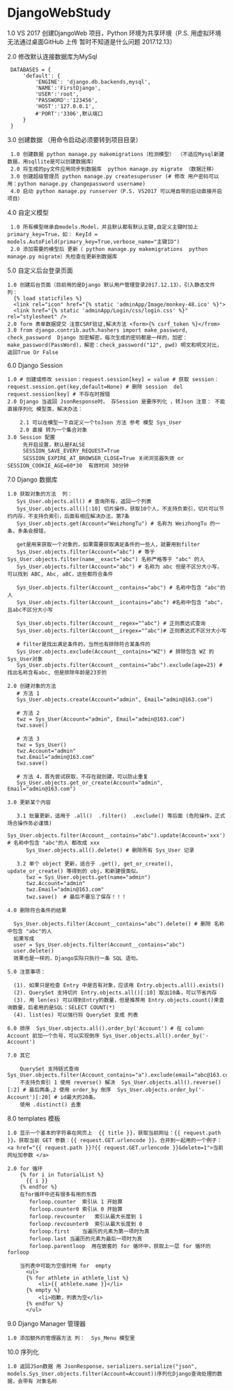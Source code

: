 ﻿# DjangoWebStudy
1.0 VS 2017 创建DjangoWeb 项目，Python 环境为共享环境（P.S. 用虚拟环境无法通过桌面GitHub 上传 暂时不知道是什么问题 2017.12.13）

2.0 修改默认连接数据库为MySql 
 
     DATABASES = {
         'default': {
             'ENGINE': 'django.db.backends,mysql',
             'NAME':'FirstDjango',
             'USER':'root',
             'PASSWORD':'123456',
             'HOST':'127.0.0.1',
             #'PORT':'3306',默认端口
         }
     }

3.0  创建数据 （用命令启动必须要转到项目目录）

     1.0 创建数据 python manage.py makemigrations（检测模型） （不适应Mysql新建数据，用sqllite是可以创建数据库）
     2.0 将生成的py文件应用同步到数据库  python manage.py migrate （数据迁移）
     3.0 创建超级管理员 python manage.py createsuperuser (# 修改 用户密码可以用：python manage.py changepassword username)
     4.0 启动 python manage.py runserver（P.S. VS2017 可以用自带的启动直接开启项目）

4.0 自定义模型
     
	 1.0 所有模型继承自models.Model，并且默认都有默认主键,自定义主键时加上primary_key=True，如： KeyId = models.AutoField(primary_key=True,verbose_name="主键ID")
	 2.0 添加需要的模型后 更新（ python manage.py makemigrations  python manage.py migrate）先检查在更新到数据库

5.0 自定义后台登录页面
    
	1.0 创建后台页面（目前用的是Django 默认用户管理登录2017.12.13），引入静态文件 列：
	  {% load staticfiles %}
      <link rel="icon" href="{% static 'adminApp/Image/monkey-48.ico' %}">
      <link href="{% static 'adminApp/Login/css/login.css' %}" rel="stylesheet" />
	2.0 form 表单数据提交 注意CSRF验证,解决方法 <form>{% csrf_token %}</from>
	3.0 from django.contrib.auth.hashers import make_password, check_password  Django 加密解密，每次生成的密码都是一样的，加密：  make_password(PassWord)，解密：check_password("12", pwd) 明文和明文对比，返回True Or False

6.0 Django Session
 
    1.0 # 创建或修改 session：request.session[key] = value # 获取 session：request.session.get(key,default=None) # 删除 session  del request.session[key] # 不存在时报错
	2.0 Django 当返回 JsonResponse时， 存Session 是要序列化 ，转Json 注意： 不能直接序列化 模型类，解决办法：
	
	    2.1 可以在模型一下自定义一个toJson 方法 参考 模型 Sys_User
		2.0 直接 转为一个集合对象
	3.0 Session 配置
	     先开启设置，默认是FALSE
         SESSION_SAVE_EVERY_REQUEST=True
         SESSION_EXPIRE_AT_BROWSER_CLOSE=True 关闭浏览器失效 or  SESSION_COOKIE_AGE=60*30  有效时间 30分钟         

7.0 Django 数据库
   
    1.0 获取对象的方法  列： 
	   Sys_User.objects.all() # 查询所有，返回一个列表
       Sys_User.objects.all()[:10] 切片操作，获取10个人，不支持负索引，切片可以节约内存，不支持负索引，后面有相应解决办法，第7条
       Sys_User.objects.get(Account="WeizhongTu") # 名称为 WeizhongTu 的一条，多条会报错，

	   get是用来获取一个对象的，如果需要获取满足条件的一些人，就要用到filter
       Sys_User.objects.filter(Account="abc") # 等于Sys_User.objects.filter(name__exact="abc") 名称严格等于 "abc" 的人
       Sys_User.objects.filter(Account="abc") # 名称为 abc 但是不区分大小写，可以找到 ABC, Abc, aBC，这些都符合条件

	   Sys_User.objects.filter(Account__contains="abc") # 名称中包含 "abc"的人
       Sys_User.objects.filter(Account__icontains="abc") #名称中包含 "abc"，且abc不区分大小写
        
       Sys_User.objects.filter(Account__regex="^abc") # 正则表达式查询
       Sys_User.objects.filter(Account__iregex="^abc")# 正则表达式不区分大小写
        
       # filter是找出满足条件的，当然也有排除符合某条件的
       Sys_User.objects.exclude(Account__contains="WZ") # 排除包含 WZ 的Sys_User对象
       Sys_User.objects.filter(Account__contains="abc").exclude(age=23) # 找出名称含有abc, 但是排除年龄是23岁的

	2.0 创建对象的方法
       # 方法 1
       Sys_User.objects.create(Account="admin", Email="admin@163.com")
        
       # 方法 2
       twz = Sys_User(Account="admin", Email="admin@163.com")
       twz.save()
        
       # 方法 3
       twz = Sys_User()
       twz.Account="admin"
       twz.Email="admin@163.com"
       twz.save()
        
       # 方法 4，首先尝试获取，不存在就创建，可以防止重复
       Sys_User.objects.get_or_create(Account="admin", Email="admin@163.com")

	3.0 更新某个内容

	   3.1 批量更新，适用于 .all()  .filter()  .exclude() 等后面 (危险操作，正式场合操作务必谨慎)
	      Sys_User.objects.filter(Account__contains="abc").update(Account='xxx') # 名称中包含 "abc"的人 都改成 xxx
          Sys_User.objects.all().delete() # 删除所有 Sys_User 记录

	   3.2 单个 object 更新，适合于 .get(), get_or_create(), update_or_create() 等得到的 obj，和新建很类似。
	      twz = Sys_User.objects.get(name="admin")
          twz.Account="admin"
          twz.Email="admin@163.com"
          twz.save()  # 最后不要忘了保存！！！

    4.0 删除符合条件的结果
	  
	  Sys_User.objects.filter(Account__contains="abc").delete() # 删除 名称中包含 "abc"的人 
      如果写成 
      user = Sys_User.objects.filter(Account__contains="abc")
      user.delete()
      效果也是一样的，Django实际只执行一条 SQL 语句。

	5.0 注意事项：

      (1). 如果只是检查 Entry 中是否有对象，应该用 Entry.objects.all().exists()      
      (2). QuerySet 支持切片 Entry.objects.all()[:10] 取出10条，可以节省内存      
      (3). 用 len(es) 可以得到Entry的数量，但是推荐用 Entry.objects.count()来查询数量，后者用的是SQL：SELECT COUNT(*)      
      (4). list(es) 可以强行将 QuerySet 变成 列表

	6.0 排序  Sys_User.objects.all().order_by('Account') # 在 column Account 前加一个负号，可以实现倒序 Sys_User.objects.all().order_by('-Account')

	7.0 其它
	   
	    QuerySet 支持链式查询  Sys_User.objects.filter(Account_contains="a").exclude(email="abc@163.com"),
		不支持负索引 1 使用 reverse() 解决  Sys_User.objects.all().reverse()[:2] # 最后两条,2 使用 order_by 倒序  Sys_User.objects.order_by('-Account')[:20] # id最大的20条。
		使用 .distinct() 去重

8.0 templates 模板

    1.0 显示一个基本的字符串在网页上  {{ title }}，获取当前网址：{{ request.path }}。获取当前 GET 参数：{{ request.GET.urlencode }}。合并到一起用的一个例子：<a href="{{ request.path }}?{{ request.GET.urlencode }}&delete=1">当前网址加参数 </a>

	2.0 for 循环 
	    {% for i in TutorialList %}
          {{ i }}
        {% endfor %}
		在for循环中还有很多有用的东西
		   forloop.counter	索引从 1 开始算
           forloop.counter0	索引从 0 开始算
           forloop.revcounter	索引从最大长度到 1
           forloop.revcounter0	索引从最大长度到 0
           forloop.first	当遍历的元素为第一项时为真
           forloop.last	当遍历的元素为最后一项时为真
           forloop.parentloop  用在嵌套的 for 循环中，获取上一层 for 循环的 forloop

		当列表中可能为空值时用 for  empty
		  <ul>
          {% for athlete in athlete_list %}
              <li>{{ athlete.name }}</li>
          {% empty %}
              <li>抱歉，列表为空</li>
          {% endfor %}
          </ul>

9.0 Django Manager 管理器
  
    1.0 添加额外的管理器方法 列：  Sys_Menu 模型里

10.0 序列化

    1.0 返回JSon数据 用 JsonResponse，serializers.serialize("json", models.Sys_User.objects.filter(Account=Account))序列化Django查询处理的数据，会带有 对象名称